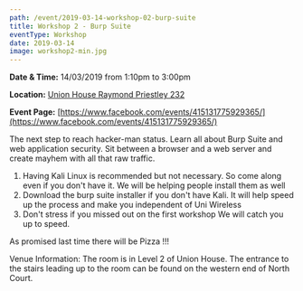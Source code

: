 ```yaml
---
path: /event/2019-03-14-workshop-02-burp-suite
title: Workshop 2 - Burp Suite
eventType: Workshop
date: 2019-03-14
image: workshop2-min.jpg
---
```


**Date & Time:** 14/03/2019 from 1:10pm to 3:00pm

**Location:** [Union House Raymond Priestley 232](https://maps.unimelb.edu.au/point?poi=657659)

**Event Page:** [https://www.facebook.com/events/415131775929365/](https://www.facebook.com/events/415131775929365/)


The next step to reach hacker-man status.
Learn all about Burp Suite and web application security.
Sit between a browser and a web server and create mayhem with all that raw traffic.

1) Having Kali Linux is recommended but not necessary. So come along even if you don't have it. We will be helping people install them as well
2) Download the burp suite installer if you don't have Kali. It will help speed up the process and make you independent of Uni Wireless
3) Don't stress if you missed out on the first workshop We will catch you up to speed.

As promised last time there will be Pizza !!!

Venue Information: The room is in Level 2 of Union House. The entrance to the stairs leading up to the room can be found on the western end of North Court.